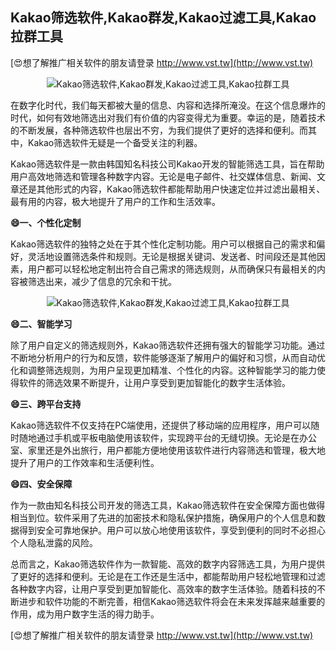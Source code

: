 ## **Kakao筛选软件,Kakao群发,Kakao过滤工具,Kakao拉群工具**

[😍想了解推广相关软件的朋友请登录 http://www.vst.tw](http://www.vst.tw)

 <center><img src="https://vst.tw/MP4/tuiguang/png/3.png" alt="Kakao筛选软件,Kakao群发,Kakao过滤工具,Kakao拉群工具"></center>

在数字化时代，我们每天都被大量的信息、内容和选择所淹没。在这个信息爆炸的时代，如何有效地筛选出对我们有价值的内容变得尤为重要。幸运的是，随着技术的不断发展，各种筛选软件也层出不穷，为我们提供了更好的选择和便利。而其中，Kakao筛选软件无疑是一个备受关注的利器。

Kakao筛选软件是一款由韩国知名科技公司Kakao开发的智能筛选工具，旨在帮助用户高效地筛选和管理各种数字内容。无论是电子邮件、社交媒体信息、新闻、文章还是其他形式的内容，Kakao筛选软件都能帮助用户快速定位并过滤出最相关、最有用的内容，极大地提升了用户的工作和生活效率。

**😄一、个性化定制**

Kakao筛选软件的独特之处在于其个性化定制功能。用户可以根据自己的需求和偏好，灵活地设置筛选条件和规则。无论是根据关键词、发送者、时间段还是其他因素，用户都可以轻松地定制出符合自己需求的筛选规则，从而确保只有最相关的内容被筛选出来，减少了信息的冗余和干扰。

 <center><img src="https://vst.tw/MP4/tuiguang/png/5.png" alt="Kakao筛选软件,Kakao群发,Kakao过滤工具,Kakao拉群工具"></center>

**😄二、智能学习**

除了用户自定义的筛选规则外，Kakao筛选软件还拥有强大的智能学习功能。通过不断地分析用户的行为和反馈，软件能够逐渐了解用户的偏好和习惯，从而自动优化和调整筛选规则，为用户呈现更加精准、个性化的内容。这种智能学习的能力使得软件的筛选效果不断提升，让用户享受到更加智能化的数字生活体验。

**😄三、跨平台支持**

Kakao筛选软件不仅支持在PC端使用，还提供了移动端的应用程序，用户可以随时随地通过手机或平板电脑使用该软件，实现跨平台的无缝切换。无论是在办公室、家里还是外出旅行，用户都能方便地使用该软件进行内容筛选和管理，极大地提升了用户的工作效率和生活便利性。

**😄四、安全保障**

作为一款由知名科技公司开发的筛选工具，Kakao筛选软件在安全保障方面也做得相当到位。软件采用了先进的加密技术和隐私保护措施，确保用户的个人信息和数据得到安全可靠地保护。用户可以放心地使用该软件，享受到便利的同时不必担心个人隐私泄露的风险。

总而言之，Kakao筛选软件作为一款智能、高效的数字内容筛选工具，为用户提供了更好的选择和便利。无论是在工作还是生活中，都能帮助用户轻松地管理和过滤各种数字内容，让用户享受到更加智能化、高效率的数字生活体验。随着科技的不断进步和软件功能的不断完善，相信Kakao筛选软件将会在未来发挥越来越重要的作用，成为用户数字生活的得力助手。

[😍想了解推广相关软件的朋友请登录 http://www.vst.tw](http://www.vst.tw)



